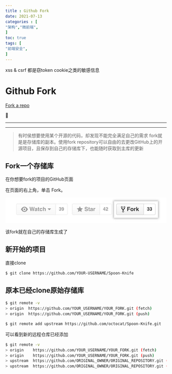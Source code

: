 ```yaml
---
title : Github Fork
date: 2021-07-13
categories : [                              
"架构","微前端",
]
toc: true
tags: [
"前端安全",
]
---
```


xss & csrf 都是窃token cookie之类的敏感信息

<!--more-->

# Github Fork

[Fork a repo](https://docs.github.com/en/get-started/quickstart/fork-a-repo)

📖

---

---

> 有时侯想要使用某个开源的代码，却发现不能完全满足自己的需求
fork就是是存储库的副本。使用fork repository可以自由的去更改GitHub上的开源项目，且保存到自己的存储库下，也能随时获取到主库的更新

## Fork一个存储库

在你想要fork的项目的GitHub页面

在页面的右上角，单击 Fork。

![Github%20Fork%2040a066569c71410791397d8e1b1a48d4/Untitled.png](Github%20Fork%2040a066569c71410791397d8e1b1a48d4/Untitled.png)

该fork就在自己的存储库生成了

## 新开始的项目

直接clone

```bash
$ git clone https://github.com/YOUR-USERNAME/Spoon-Knife
```

## 原本已经clone原始存储库

```bash
$ git remote -v
> origin  https://github.com/YOUR_USERNAME/YOUR_FORK.git (fetch)
> origin  https://github.com/YOUR_USERNAME/YOUR_FORK.git (push)
```

```bash
$ git remote add upstream https://github.com/octocat/Spoon-Knife.git
```

可以看到新的远程仓库已经添加

```bash
$ git remote -v
> origin    https://github.com/YOUR_USERNAME/YOUR_FORK.git (fetch)
> origin    https://github.com/YOUR_USERNAME/YOUR_FORK.git (push)
> upstream  https://github.com/ORIGINAL_OWNER/ORIGINAL_REPOSITORY.git (fetch)
> upstream  https://github.com/ORIGINAL_OWNER/ORIGINAL_REPOSITORY.git (push)
```
